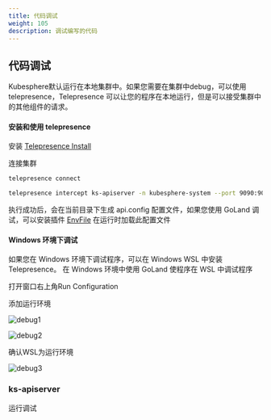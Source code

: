 ```yaml
---
title: 代码调试
weight: 105
description: 调试编写的代码
---
```


## 代码调试

Kubesphere默认运行在本地集群中。如果您需要在集群中debug，可以使用 telepresence，Telepresence 可以让您的程序在本地运行，但是可以接受集群中的其他组件的请求。

#### 安装和使用 telepresence

安装 [Telepresence Install](https://www.telepresence.io/docs/latest/install)

连接集群
```bash
telepresence connect
```

```bash
telepresence intercept ks-apiserver -n kubesphere-system --port 9090:9090 --env-file ./api.config
```
执行成功后，会在当前目录下生成 api.config 配置文件，如果您使用 GoLand 调试，可以安装插件 [EnvFile](https://plugins.jetbrains.com/plugin/7861-envfile) 
在运行时加载此配置文件

#### Windows 环境下调试
如果您在 Windows 环境下调试程序，可以在 Windows WSL 中安装 Telepresence。 在 Windows 环境中使用 GoLand 使程序在 WSL 中调试程序

打开窗口右上角Run Configuration

添加运行环境

![debug1](/images/debug1.png)

![debug2](/images/debug2.png)

确认WSL为运行环境

![debug3](/images/debug3.png)

### ks-apiserver

运行调试


